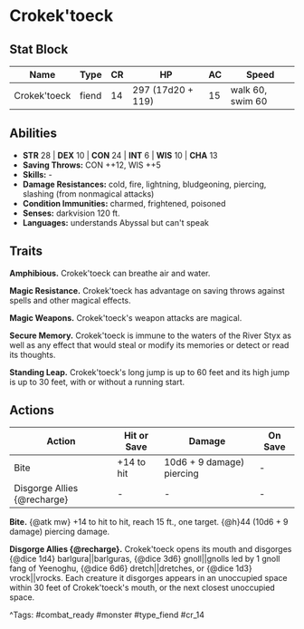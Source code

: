 # Crokek'toeck

## Stat Block

| Name | Type | CR | HP | AC | Speed |
|------|------|----|----|----|-------|
| Crokek'toeck | fiend | 14 | 297 (17d20 + 119) | 15 | walk 60, swim 60 |

## Abilities

- **STR** 28 | **DEX** 10 | **CON** 24 | **INT** 6 | **WIS** 10 | **CHA** 13
- **Saving Throws:** CON ++12, WIS ++5  
- **Skills:** -  
- **Damage Resistances:** cold, fire, lightning, bludgeoning, piercing, slashing (from nonmagical attacks)  
- **Condition Immunities:** charmed, frightened, poisoned  
- **Senses:** darkvision 120 ft.  
- **Languages:** understands Abyssal but can't speak

## Traits

**Amphibious.** Crokek'toeck can breathe air and water.

**Magic Resistance.** Crokek'toeck has advantage on saving throws against spells and other magical effects.

**Magic Weapons.** Crokek'toeck's weapon attacks are magical.

**Secure Memory.** Crokek'toeck is immune to the waters of the River Styx as well as any effect that would steal or modify its memories or detect or read its thoughts.

**Standing Leap.** Crokek'toeck's long jump is up to 60 feet and its high jump is up to 30 feet, with or without a running start.


## Actions

| Action | Hit or Save | Damage | On Save |
|--------|--------------|--------|----------|
| Bite | +14 to hit | 10d6 + 9 damage) piercing | - |
| Disgorge Allies {@recharge} | - | - | - |

**Bite.** {@atk mw} +14 to hit to hit, reach 15 ft., one target. {@h}44 (10d6 + 9 damage) piercing damage.

**Disgorge Allies {@recharge}.** Crokek'toeck opens its mouth and disgorges {@dice 1d4} barlgura||barlguras, {@dice 3d6} gnoll||gnolls led by 1 gnoll fang of Yeenoghu, {@dice 6d6} dretch||dretches, or {@dice 1d3} vrock||vrocks. Each creature it disgorges appears in an unoccupied space within 30 feet of Crokek'toeck's mouth, or the next closest unoccupied space.


^Tags: #combat_ready #monster #type_fiend #cr_14